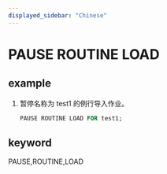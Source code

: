 ```yaml
---
displayed_sidebar: "Chinese"
---
```


# PAUSE ROUTINE LOAD

## example

1. 暂停名称为 test1 的例行导入作业。

    ```sql
    PAUSE ROUTINE LOAD FOR test1;
    ```

## keyword

PAUSE,ROUTINE,LOAD
